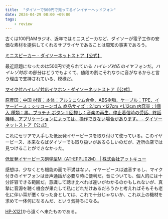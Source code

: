 ```yaml
---
title:  "ダイソーで500円で売ってるインイヤーヘッドフォン"
date: 2024-04-29 08:00 +09:00
tags:
    - review
---
```


古くは100円AMラジオ、近年ではミニスピーカなど、ダイソーが電子工作の安価な素材を提供してくれるサプライヤであることは周知の事実であろう。

[ミニスピーカー - ダイソーネットストア【公式】](https://jp.daisonet.com/collections/electricity0208/products/4549131578874)

最近話題になったのは500円で売られている _ハイレゾ対応_ のイヤフォンだ。_ハイレゾ対応_ の部分はどうでもよくて、値段の割にそれなりに音がなるからと言う理由で支持されている、模様だ。

[マイク付ハイレゾ対応イヤホン - ダイソーネットストア【公式】](https://jp.daisonet.com/collections/electricity0208/products/4550480277301)

[原産国：中国 材質：本体：アルミニウム合金、ABS樹脂、ケーブル：TPE、イヤーピース：シリコーンゴム 商品サイズ：2.1cm ×127cm ×1.12cm 内容量：1個入 種類：黒、プラチナ ボタン１回押し：音楽の再生、停止着信時の受話、終話 機種、アプリケーションによっては、操作できない場合があります。 - ダイソーネットストア【公式】](https://jp.daisonet.com/collections/electricity0208/products/4550480396071)

これにセリアで入手した低反発イヤーピースを取り付けて使っている。このイヤーピース、本来ならばダイソーでも取り扱いがあるらしいのだが、近所の店では見つけることができなかった。

[低反発イヤーピース砲弾型M（AT-EPPU02M） \| 株式会社アットキュー](https://atq.amebaownd.com/posts/7713021?categoryIds=2725672)

感想は、少なくとも機能の面で不満はない。イヤーピースは遮音するし、マイク付きのイヤフォンは音声通話が必要な時に便利だ。音についても、個人的には十分許容できる範囲だ。意識して聴き比べれば違いがわかるのかもしれないが、真摯に音源を聴く機会が果たして私にどれだけあるだろうかと考えればそもそも老化に伴い耳が悪くなった身としては、これで十分じゃないか、これ以上の機材を求めて一体何になるんだ、という気持ちになる。

[HP-X121](https://av.watch.impress.co.jp/docs/20010323/aiwa2.htm)から遠くへ来たものである。
